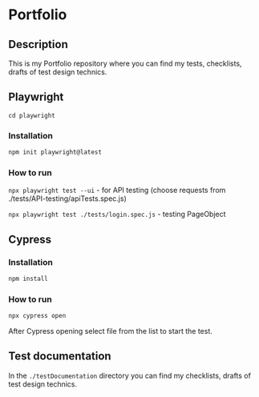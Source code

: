 # Portfolio

## Description
This is my Portfolio repository where you can find my tests, checklists, drafts of test design technics.

## Playwright
`cd playwright`
### Installation
```js
npm init playwright@latest
```
### How to run
`npx playwright test --ui` - for API testing (choose requests from ./tests/API-testing/apiTests.spec.js)

`npx playwright test ./tests/login.spec.js` - testing PageObject 

## Cypress
### Installation
```js
npm install

```

### How to run
```js
npx cypress open
```
After Cypress opening select file from the list to start the test.

## Test documentation
In the `./testDocumentation` directory you can find my checklists, drafts of test design technics.

